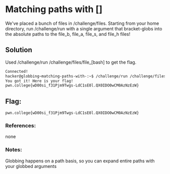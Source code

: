 # Matching paths with [] 
We've placed a bunch of files in /challenge/files. Starting from your home directory, run /challenge/run with a single argument that bracket-globs into the absolute paths to the file_b, file_a, file_s, and file_h files!

## Solution
Used /challenge/run /challenge/files/file_[bash] to get the flag.
```sh
Connected!
hacker@globbing~matching-paths-with-:~$ /challenge/run /challenge/files/file_[bash]
You got it! Here is your flag!
pwn.college{wD00si_f31Pjm9Twgs-LdC1sE0l.QX0IDO0wCM0AzNzEzW}
```

## Flag: 

```
pwn.college{wD00si_f31Pjm9Twgs-LdC1sE0l.QX0IDO0wCM0AzNzEzW}
```

### References:
none

### Notes:
Globbing happens on a path basis, so you can expand entire paths with your globbed arguments
